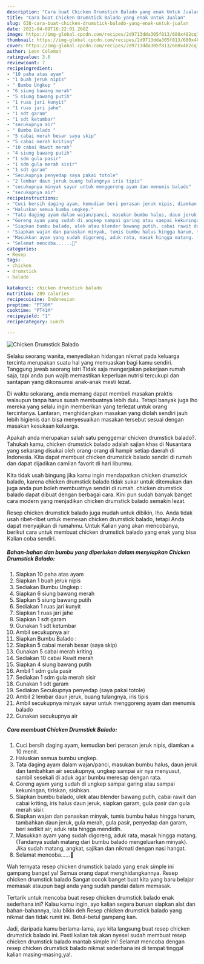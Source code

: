 ```yaml
---
description: "Cara buat Chicken Drumstick Balado yang enak Untuk Jualan"
title: "Cara buat Chicken Drumstick Balado yang enak Untuk Jualan"
slug: 638-cara-buat-chicken-drumstick-balado-yang-enak-untuk-jualan
date: 2021-04-09T16:22:01.268Z
image: https://img-global.cpcdn.com/recipes/2d9713dda305f813/680x482cq70/chicken-drumstick-balado-foto-resep-utama.jpg
thumbnail: https://img-global.cpcdn.com/recipes/2d9713dda305f813/680x482cq70/chicken-drumstick-balado-foto-resep-utama.jpg
cover: https://img-global.cpcdn.com/recipes/2d9713dda305f813/680x482cq70/chicken-drumstick-balado-foto-resep-utama.jpg
author: Leon Coleman
ratingvalue: 3.6
reviewcount: 7
recipeingredient:
- "10 paha atas ayam"
- "1 buah jeruk nipis"
- " Bumbu Ungkep "
- "6 siung bawang merah"
- "5 siung bawang putih"
- "1 ruas jari kunyit"
- "1 ruas jari jahe"
- "1 sdt garam"
- "1 sdt ketumbar"
- "secukupnya air"
- " Bumbu Balado "
- "5 cabai merah besar saya skip"
- "5 cabai merah kriting"
- "10 cabai Rawit merah"
- "4 siung bawang putih"
- "1 sdm gula pasir"
- "1 sdm gula merah sisir"
- "1 sdt garam"
- "Secukupnya penyedap saya pakai totole"
- "2 lembar daun jeruk buang tulangnya iris tipis"
- "secukupnya minyak sayur untuk menggoreng ayam dan menumis balado"
- "secukupnya air"
recipeinstructions:
- "Cuci bersih daging ayam, kemudian beri perasan jeruk nipis, diamkan ± 10 menit."
- "Haluskan semua bumbu ungkep."
- "Tata daging ayam dalam wajan/panci, masukan bumbu halus, daun jeruk dan tambahkan air secukupnya, ungkep sampai air nya menyusut, sambil sesekali di aduk agar bumbu meresap dengan rata."
- "Goreng ayam yang sudah di ungkep sampai garing atau sampai kekuningan, tiriskan, sisihkan."
- "Siapkan bumbu balado, ulek atau blender bawang putih, cabai rawit dan cabai kriting, iris halus daun jeruk, siapkan garam, gula pasir dan gula merah sisir."
- "Siapkan wajan dan panaskan minyak, tumis bumbu halus hingga harum, tambahkan daun jeruk, gula merah, gula pasir, penyedap dan garam, beri sedikit air, aduk rata hingga mendidih."
- "Masukkan ayam yang sudah digoreng, aduk rata, masak hingga matang. (Tandanya sudah matang dari bumbu balado mengeluarkan minyak). Jika sudah matang, angkat, sajikan dan nikmati dengan nasi hangat."
- "Selamat mencoba......🤗"
categories:
- Resep
tags:
- chicken
- drumstick
- balado

katakunci: chicken drumstick balado 
nutrition: 289 calories
recipecuisine: Indonesian
preptime: "PT30M"
cooktime: "PT41M"
recipeyield: "1"
recipecategory: Lunch

---
```



![Chicken Drumstick Balado](https://img-global.cpcdn.com/recipes/2d9713dda305f813/680x482cq70/chicken-drumstick-balado-foto-resep-utama.jpg)

Selaku seorang wanita, menyediakan hidangan nikmat pada keluarga tercinta merupakan suatu hal yang memuaskan bagi kamu sendiri. Tanggung jawab seorang istri Tidak saja mengerjakan pekerjaan rumah saja, tapi anda pun wajib memastikan keperluan nutrisi tercukupi dan santapan yang dikonsumsi anak-anak mesti lezat.

Di waktu  sekarang, anda memang dapat membeli masakan praktis walaupun tanpa harus susah membuatnya lebih dulu. Tetapi banyak juga lho mereka yang selalu ingin memberikan yang terlezat untuk orang tercintanya. Lantaran, menghidangkan masakan yang diolah sendiri jauh lebih higienis dan bisa menyesuaikan masakan tersebut sesuai dengan masakan kesukaan keluarga. 



Apakah anda merupakan salah satu penggemar chicken drumstick balado?. Tahukah kamu, chicken drumstick balado adalah sajian khas di Nusantara yang sekarang disukai oleh orang-orang di hampir setiap daerah di Indonesia. Kita dapat membuat chicken drumstick balado sendiri di rumah dan dapat dijadikan camilan favorit di hari liburmu.

Kita tidak usah bingung jika kamu ingin mendapatkan chicken drumstick balado, karena chicken drumstick balado tidak sukar untuk ditemukan dan juga anda pun boleh membuatnya sendiri di rumah. chicken drumstick balado dapat dibuat dengan berbagai cara. Kini pun sudah banyak banget cara modern yang menjadikan chicken drumstick balado semakin lezat.

Resep chicken drumstick balado juga mudah untuk dibikin, lho. Anda tidak usah ribet-ribet untuk memesan chicken drumstick balado, tetapi Anda dapat menyajikan di rumahmu. Untuk Kalian yang akan mencobanya, berikut cara untuk membuat chicken drumstick balado yang enak yang bisa Kalian coba sendiri.

<!--inarticleads1-->

##### Bahan-bahan dan bumbu yang diperlukan dalam menyiapkan Chicken Drumstick Balado:

1. Siapkan 10 paha atas ayam
1. Siapkan 1 buah jeruk nipis
1. Sediakan  Bumbu Ungkep :
1. Siapkan 6 siung bawang merah
1. Siapkan 5 siung bawang putih
1. Sediakan 1 ruas jari kunyit
1. Siapkan 1 ruas jari jahe
1. Siapkan 1 sdt garam
1. Gunakan 1 sdt ketumbar
1. Ambil secukupnya air
1. Siapkan  Bumbu Balado :
1. Siapkan 5 cabai merah besar (saya skip)
1. Gunakan 5 cabai merah kriting
1. Sediakan 10 cabai Rawit merah
1. Siapkan 4 siung bawang putih
1. Ambil 1 sdm gula pasir
1. Sediakan 1 sdm gula merah sisir
1. Gunakan 1 sdt garam
1. Sediakan Secukupnya penyedap (saya pakai totole)
1. Ambil 2 lembar daun jeruk, buang tulangnya, iris tipis
1. Ambil secukupnya minyak sayur untuk menggoreng ayam dan menumis balado
1. Gunakan secukupnya air




<!--inarticleads2-->

##### Cara membuat Chicken Drumstick Balado:

1. Cuci bersih daging ayam, kemudian beri perasan jeruk nipis, diamkan ± 10 menit.
1. Haluskan semua bumbu ungkep.
1. Tata daging ayam dalam wajan/panci, masukan bumbu halus, daun jeruk dan tambahkan air secukupnya, ungkep sampai air nya menyusut, sambil sesekali di aduk agar bumbu meresap dengan rata.
1. Goreng ayam yang sudah di ungkep sampai garing atau sampai kekuningan, tiriskan, sisihkan.
1. Siapkan bumbu balado, ulek atau blender bawang putih, cabai rawit dan cabai kriting, iris halus daun jeruk, siapkan garam, gula pasir dan gula merah sisir.
1. Siapkan wajan dan panaskan minyak, tumis bumbu halus hingga harum, tambahkan daun jeruk, gula merah, gula pasir, penyedap dan garam, beri sedikit air, aduk rata hingga mendidih.
1. Masukkan ayam yang sudah digoreng, aduk rata, masak hingga matang. (Tandanya sudah matang dari bumbu balado mengeluarkan minyak). Jika sudah matang, angkat, sajikan dan nikmati dengan nasi hangat.
1. Selamat mencoba......🤗




Wah ternyata resep chicken drumstick balado yang enak simple ini gampang banget ya! Semua orang dapat menghidangkannya. Resep chicken drumstick balado Sangat cocok banget buat kita yang baru belajar memasak ataupun bagi anda yang sudah pandai dalam memasak.

Tertarik untuk mencoba buat resep chicken drumstick balado enak sederhana ini? Kalau kamu ingin, ayo kalian segera buruan siapkan alat dan bahan-bahannya, lalu bikin deh Resep chicken drumstick balado yang nikmat dan tidak rumit ini. Betul-betul gampang kan. 

Jadi, daripada kamu berlama-lama, ayo kita langsung buat resep chicken drumstick balado ini. Pasti kalian tak akan nyesel sudah membuat resep chicken drumstick balado mantab simple ini! Selamat mencoba dengan resep chicken drumstick balado nikmat sederhana ini di tempat tinggal kalian masing-masing,ya!.

